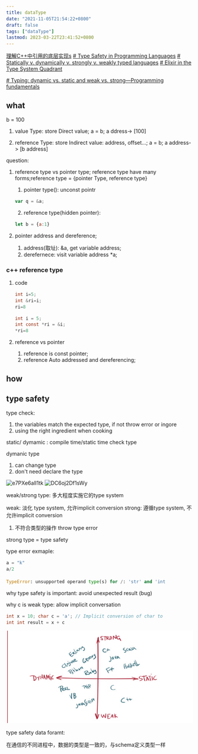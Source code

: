 ```yaml
---
title: dataType
date: "2021-11-05T21:54:22+0800"
draft: false
tags: ["dataType"]
lastmod: 2023-03-22T23:41:52+0800
---
```


[理解C++中引用的底层实现s](https://blog.csdn.net/Mind_V/article/details/78619163)
[# Type Safety in Programming Languages](https://www.baeldung.com/cs/type-safety-programming#:~:text=A%20type%20safe%20language%20maintains,out%2Dof%2Dmemory%20exception.)
[# Statically v. dynamically v. strongly v. weakly typed languages](https://www.educative.io/answers/statically-v-dynamically-v-strongly-v-weakly-typed-languages)
[# Elixir in the Type System Quadrant](https://thinkingelixir.com/elixir-in-the-type-system-quadrant/)

[# Typing: dynamic vs. static and weak vs. strong—Programming fundamentals](https://hexlet.io/courses/intro_to_programming/lessons/types/theory_unit)

## what

b = 100

1. value  Type: store Direct value;
    a = b;
    a ddress-> [100]

2. reference Type: store Indirect value: address, offset...;
    a = b;
    a address-> [b address]

question:

1. reference type vs pointer type;
    reference type have many forms;reference type = {pointer Type, reference type}
    1. pointer type(): unconst pointr

    ```go
    var q = &a;
    ```

    2. reference type(hidden pointer):

    ```js
    let b = {a:1}
    ```

2. pointer address and dereference;
   1. address(取址): &a, get variable address;
   2. derefernece: visit variable address *a;

### c++ reference type  

1. code

    ```c
    int i=5;
    int &ri=i;
    ri=8
   ```

    ```c
    int i = 5;
    int const *ri = &i;
    *ri=8
    ```

2. reference vs  pointer
    1. reference is const pointer;
    2. reference Auto  addressed and dereferencing;

## how 



## type safety

type check:    
1. the variables  match  the expected type,  if not  throw error or ingore 
2. using the right ingredient when cooking 

static/ dymamic :  compile time/static time check type 

dymanic type
1.  can change type 
2.   don't need  declare the type 

![e7PXe6alI1tk](https://raw.githubusercontent.com/atony2099/imgs/master/20230325/e7PXe6alI1tk.jpg)
![DC6oj2Df1sWy](https://raw.githubusercontent.com/atony2099/imgs/master/20230324/DC6oj2Df1sWy.jpg)



weak/strong type:  多大程度实施它的type system

weak:   淡化 type system,  允许implicit conversion 
strong: 遵循type system, 不允许implicit conversion
1. 不符合类型的操作 throw  type error


strong type = type safety



type error exmaple:
```python
a = "k"
a/2 

TypeError: unsupported operand type(s) for /: 'str' and 'int
```

why  type  safety is important: avoid unexpected  result (bug)

why c is weak type:   allow implicit conversation 
```c
int x = 10; char c = 'a'; // Implicit conversion of char to 
int int result = x + c
```


![xAXncw4LU5bX](https://raw.githubusercontent.com/atony2099/imgs/master/20230323/xAXncw4LU5bX.png)


type safety  data foramt:

在通信的不同进程中，数据的类型是一致的，与schema定义类型一样

